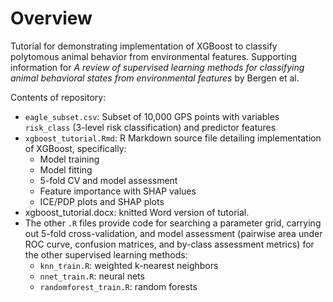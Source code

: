 # Overview

 Tutorial for demonstrating implementation of  XGBoost to classify polytomous animal behavior from environmental features.  Supporting information for *A review of supervised learning methods for classifying animal behavioral states from environmental  features* by Bergen et al.
 
Contents of repository:

* `eagle_subset.csv`: Subset of 10,000 GPS points with variables `risk_class` (3-level risk classification) and predictor features
* `xgboost_tutorial.Rmd`: R Markdown source file detailing implementation of XGBoost, specifically:
  - Model training
  - Model fitting
  - 5-fold CV and model assessment
  - Feature importance with SHAP values
  - ICE/PDP plots and SHAP plots
* xgboost_tutorial.docx: knitted Word version of tutorial.
* The other `.R` files provide code for searching a parameter grid, carrying out 5-fold cross-validation, and model assessment (pairwise area under ROC curve, confusion matrices, and by-class assessment metrics) for the other supervised learning methods:
  - `knn_train.R`: weighted k-nearest neighbors
  - `nnet_train.R`: neural nets
  - `randomforest_train.R`: random forests

